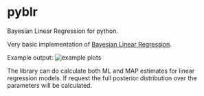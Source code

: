 pyblr
=====

Bayesian Linear Regression for python.

Very basic implementation of [Bayesian Linear Regression](http://en.wikipedia.org/wiki/Bayesian_linear_regression).

Example output:
![example plots](https://raw.github.com/tdomhan/pyblr/master/plots/ml_vs_map.png)

The library can do calculate both ML and MAP estimates for linear regression models.
If request the full posterior distribution over the parameters will be calculated.
